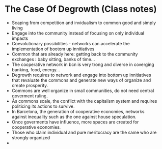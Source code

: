 
# The Case Of Degrowth (Class notes)

* Scaping from competition and invidualism to common good and simply living
* Engage into the community instead of focusing on only individual impacts
* Coevolutionary possibilities - networks can accelerate the implementation of bootom up innitiatives
* Common that are already here: getting back to the community exchanges : baby sitting, banks of time...
* The cooperative network in bcn is very trong and diverse in coverging banking, food, energy...
* Degrowth requires to network and engage into bottom up innitiatives that revaluate the commons and generate new ways of organize and create prosperity.
* Commons are well organize in small communities, do not need central goverment ruling.
* As commons scale, the conflict with the capitalism system and requires politicing its actions to survive.
* In Barcelona, the generation of cooperative economies, networks against inequality such as the one against house speculation. 
* Once goverments have influence, more spaces are created for cooperative economies.
* Those who claim individual and pure meritocracy are the same who are strongly organized
* 


